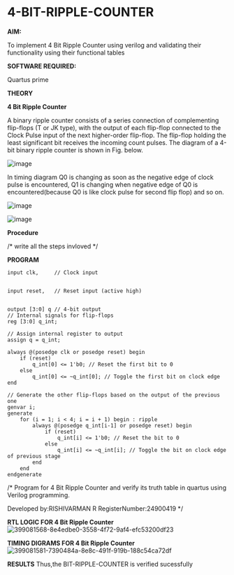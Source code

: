 # 4-BIT-RIPPLE-COUNTER

**AIM:**

To implement  4 Bit Ripple Counter using verilog and validating their functionality using their functional tables

**SOFTWARE REQUIRED:**

Quartus prime

**THEORY**

**4 Bit Ripple Counter**

A binary ripple counter consists of a series connection of complementing flip-flops (T or JK type), with the output of each flip-flop connected to the Clock Pulse input of the next higher-order flip-flop. The flip-flop holding the least significant bit receives the incoming count pulses. The diagram of a 4-bit binary ripple counter is shown in Fig. below.

![image](https://github.com/naavaneetha/4-BIT-RIPPLE-COUNTER/assets/154305477/cb4b74d4-31ab-4359-95d0-d22e67daba13)

In timing diagram Q0 is changing as soon as the negative edge of clock pulse is encountered, Q1 is changing when negative edge of Q0 is encountered(because Q0 is like clock pulse for second flip flop) and so on.

![image](https://github.com/naavaneetha/4-BIT-RIPPLE-COUNTER/assets/154305477/a573a7d6-014e-4e54-93e6-e2ac9530960b)

![image](https://github.com/naavaneetha/4-BIT-RIPPLE-COUNTER/assets/154305477/85e1958a-2fc1-49bb-9a9f-d58ccbf3663c)

**Procedure**

/* write all the steps invloved */

**PROGRAM**
```
input clk,     // Clock input


input reset,   // Reset input (active high)


output [3:0] q // 4-bit output
// Internal signals for flip-flops
reg [3:0] q_int;

// Assign internal register to output
assign q = q_int;

always @(posedge clk or posedge reset) begin
    if (reset) 
        q_int[0] <= 1'b0; // Reset the first bit to 0
    else 
        q_int[0] <= ~q_int[0]; // Toggle the first bit on clock edge
end

// Generate the other flip-flops based on the output of the previous one
genvar i;
generate
    for (i = 1; i < 4; i = i + 1) begin : ripple
        always @(posedge q_int[i-1] or posedge reset) begin
            if (reset) 
                q_int[i] <= 1'b0; // Reset the bit to 0
            else 
                q_int[i] <= ~q_int[i]; // Toggle the bit on clock edge of previous stage
        end
    end
endgenerate
```

/* Program for 4 Bit Ripple Counter and verify its truth table in quartus using Verilog programming.

 Developed by:RISHIVARMAN R<br1> RegisterNumber:24900419
*/

**RTL LOGIC FOR 4 Bit Ripple Counter**
![399081568-8e4edbe0-3558-4f72-9af4-efc53200df23](https://github.com/user-attachments/assets/14e77d76-017c-41a0-a99d-450dbd6331bc)


**TIMING DIGRAMS FOR 4 Bit Ripple Counter**
![399081581-7390484a-8e8c-491f-919b-188c54ca72df](https://github.com/user-attachments/assets/5b29dc93-652e-4acd-90fb-24e8609b253d)


**RESULTS**
Thus,the BIT-RIPPLE-COUNTER is verified sucessfully
